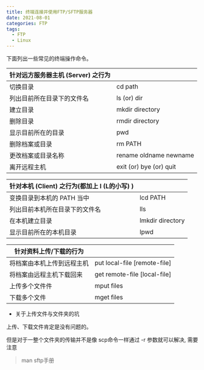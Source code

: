 ```yaml
---
title: 终端连接并使用FTP/SFTP服务器
date: 2021-08-01
categories: FTP
tags:
  - FTP
  - Linux
---
```


下面列出一些常见的终端操作命令。

| 针对远方服务器主机 (Server) 之行为 |                                                    |
| ---------------------------------- | --------------------------------------------------- |
| 切换目录                           | cd path                                             |
| 列出目前所在目录下的文件名         | ls (or) dir                                          |
| 建立目录                           | mkdir directory                                     |
| 删除目录                           | rmdir directory                                     |
| 显示目前所在的目录                 | pwd                                                 |
| 删除档案或目录                     | rm PATH                                             |
| 更改档案或目录名称                 | rename oldname newname                              |
| 离开远程主机                       | exit (or) bye (or) quit                             |

| 针对本机 (Client) 之行为(都加上 l (L的小写) ) |                                                              |
| --------------------------------------------- | ------------------------------------------------------------ |
| 变换目录到本机的 PATH 当中                    | lcd PATH                                                     |
| 列出目前本机所在目录下的文件名                | lls                                                          |
| 在本机建立目录                                | lmkdir  directory                                                    |
| 显示目前所在的本机目录                        | lpwd                                                      |

| 针对资料上传/下载的行为    |                              |
| -------------------------- | ---------------------------- |
| 将档案由本机上传到远程主机 | put local-file [remote-file] |
| 将档案由远程主机下载回来   | get remote-file [local-file] |
| 上传多个文件件             | mput files                   |
| 下载多个文件               | mget files                   |



+ 关于上传文件与文件夹的坑

上传、下载文件肯定是没有问题的。

但是对于一整个文件夹的传输并不是像  scp命令一样通过 -r 参数就可以解决, 需要注意



>man sftp手册

